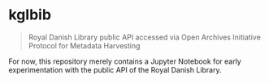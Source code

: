 # kglbib
> Royal Danish Library public API accessed via Open Archives Initiative Protocol for Metadata Harvesting

For now, this repository merely contains a Jupyter Notebook for early experimentation with the public API of the Royal Danish Library.
